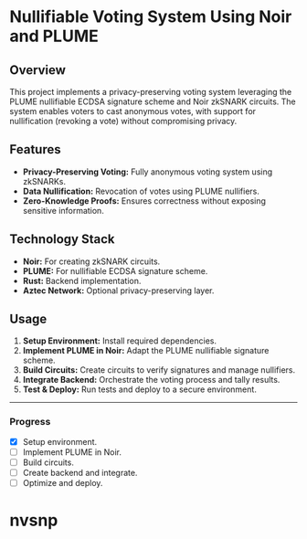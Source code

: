 # Nullifiable Voting System Using Noir and PLUME

## Overview
This project implements a privacy-preserving voting system leveraging the PLUME nullifiable ECDSA signature scheme and Noir zkSNARK circuits. The system enables voters to cast anonymous votes, with support for nullification (revoking a vote) without compromising privacy.

## Features
- **Privacy-Preserving Voting:** Fully anonymous voting system using zkSNARKs.
- **Data Nullification:** Revocation of votes using PLUME nullifiers.
- **Zero-Knowledge Proofs:** Ensures correctness without exposing sensitive information.

## Technology Stack
- **Noir:** For creating zkSNARK circuits.
- **PLUME:** For nullifiable ECDSA signature scheme.
- **Rust:** Backend implementation.
- **Aztec Network:** Optional privacy-preserving layer.

## Usage
1. **Setup Environment:** Install required dependencies.
2. **Implement PLUME in Noir:** Adapt the PLUME nullifiable signature scheme.
3. **Build Circuits:** Create circuits to verify signatures and manage nullifiers.
4. **Integrate Backend:** Orchestrate the voting process and tally results.
5. **Test & Deploy:** Run tests and deploy to a secure environment.

---

### Progress
- [x] Setup environment.
- [ ] Implement PLUME in Noir.
- [ ] Build circuits.
- [ ] Create backend and integrate.
- [ ] Optimize and deploy.

# nvsnp
